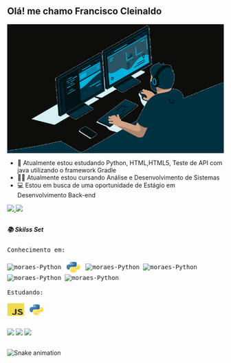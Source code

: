 ## Olá! me chamo Francisco Cleinaldo

<p align="center">
<a target="_blank" rel="noopener noreferrer" href="https://raw.githubusercontent.com/Potential17/Potential17/master/user%20(2).gif"><img align="center" src="https://raw.githubusercontent.com/Potential17/Potential17/master/user%20(2).gif" height="300px" style="max-width: 100%;"></a>
</p>








- 🌱 Atualmente estou estudando Python, HTML,HTML5, Teste de API com java utilizando o framework Gradle
- 👨‍🎓 Atualmente estou cursando Análise e Desenvolvimento de Sistemas 
- 💻 Estou em busca de uma oportunidade de Estágio em Desenvolvimento Back-end

<div>

<div style="display: inline_block;">
  <a href="https://github.com/moraesclei">
  <img height="150em" src="https://github-readme-stats.vercel.app/api?username=moraesclei&show_icons=true&theme=gotham&include_all_commits=true&count_private=true"/>
  <img height="150em" src="https://github-readme-stats.vercel.app/api/top-langs/?username=moraesclei&layout=compact&langs_count=7&theme=gotham"/>
  </a> 
</div>
  
  ##
   ##### 📚 Skilss Set
  
<kbd align="center">
  <kbd>Conhecimento em:</kbd>
  <br />
  <br />
  <img align="center" alt="moraes-Python" height="30" width="40" 
  src="https://cdn.jsdelivr.net/gh/devicons/devicon/icons/pycharm/pycharm-original.svg" />
  <img align="center" alt="moraes-Python" height="30" width="40" 
  src="https://raw.githubusercontent.com/devicons/devicon/master/icons/python/python-original.svg">
  <img align="center" alt="moraes-Python" height="30" width="40" 
  src="https://cdn.jsdelivr.net/gh/devicons/devicon/icons/intellij/intellij-original.svg" />
  <img align="center" alt="moraes-Python" height="30" width="40" 
  src="https://cdn.jsdelivr.net/gh/devicons/devicon/icons/gradle/gradle-plain.svg" />
  <img align="center" alt="moraes-Python" height="30" width="40" 
  src="https://cdn.jsdelivr.net/gh/devicons/devicon/icons/java/java-original.svg" />
  <img align="center" alt="moraes-Python" height="30" width="40" 
  src="https://cdn.jsdelivr.net/gh/devicons/devicon/icons/html5/html5-original.svg" />
<br />
<br />
</kbd>
<kbd align="center">
<kbd>Estudando:</kbd> 
  <br />
  <br />
      <img align="center" title="javascript" alt="javascript" height="30" width="40" 
      src="https://raw.githubusercontent.com/devicons/devicon/master/icons/javascript/javascript-original.svg">
      <img align="center" title="javascript" alt="javascript" height="30" width="40"
      src="https://raw.githubusercontent.com/devicons/devicon/master/icons/python/python-original.svg">
  
  </div>
  
  ##
  
  <div>
    <a href="https://instagram.com/cleinaldomoraes" target="_blank"><img src="https://img.shields.io/badge/-Instagram-%23E4405F?style=for-the-badge&logo=instagram&logoColor=white" target="_blank"></a>
    <a href = "mailto:moraesclei@gmail.com"><img src="https://img.shields.io/badge/-Gmail-%23333?style=for-the-badge&logo=gmail&logoColor=white" target="_blank"></a>
    <a href="https://www.linkedin.com/in/cleinaldo-moraes" target="_blank"><img src="https://img.shields.io/badge/-LinkedIn-%230077B5?style=for-the-badge&logo=linkedin&logoColor=white" target="_blank"></a>
  
 </div>

  ##
  
  ![Snake animation](https://github.com/moraesclei/moraesclei/blob/output/github-contribution-grid-snake.svg)



 
  
  
  
  
  
  
  
  
